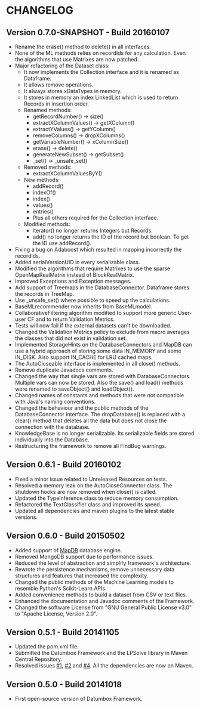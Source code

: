CHANGELOG
=========

Version 0.7.0-SNAPSHOT - Build 20160107
---------------------------------------

- Rename the erase() method to delete() in all interfaces.
- None of the ML methods relies on recordIds for any calculation. Even the algorithms that use Matrixes are now patched.
- Major refactoring of the Dataset class:
    - It now implements the Collection<Record> interface and it is renamed as Dataframe.
    - It allows remove operations.
    - It always stores xDataTypes in memory.
    - It stores in memory an index LinkedList which is used to return Records in insertion order.
    - Renamed methods:
        - getRecordNumber() -> size()
        - extractXColumnValues() -> getXColumn()
        - extractYValues() -> getYColumn()
        - removeColumns() -> dropXColumns()
        - getVariableNumber() -> xColumnSize()
        - erase() -> delete()
        - generateNewSubset() -> getSubset()
        - _set() -> _unsafe_set()
    - Removed methods:
        - extractXColumnValuesByY()
    - New methods:
        - addRecord()
        - indexOf()
        - index()
        - values()
        - entries()
        - Plus all others required for the Collection interface.
    - Modified methods:
        - iterator() no longer returns Integers but Records.
        - add() no longer returns the ID of the record but boolean. To get the ID use addRecord().
- Fixing a bug on Adaboost which resulted in mapping incorrectly the recordIds.
- Added serialVersionUID in every serializable class.
- Modified the algorithms that require Matrixes to use the sparse OpenMapRealMatrix instead of BlockRealMatrix.
- Improved Exceptions and Exception messages.
- Add support of Treemaps in the DatabaseConnector. Dataframe stores the records in TreeMap.
- Use _unsafe_set() where possible to speed up the calculations.
- BaseMLrecommender now inherits from BaseMLmodel.
- CollaborativeFiltering algorithm modified to support more generic User-user CF and to return Validation Metrics.
- Tests will now fail if the external datasets can't be downloaded.
- Changed the Validation Metrics policy to exclude from macro averages the classes that did not exist in validation set.
- Implemented StorageHints on the DatabaseConnectors and MapDB can use a hybrid approach of storing some data IN_MEMORY and some IN_DISK. Also support IN_CACHE for LRU cached maps.
- The AutoCloseable interface is implemented in all close() methods.
- Remove duplicate Javadocs comments.
- Changed the way that single vars are stored with DatabaseConnectors. Multiple vars can now be stored. Also the save() and load() methods were renamed to saveObject() and loadObject().
- Changed names of constants and methods that were not compatible with Java's naming conventions.
- Changed the behaviour and the public methods of the DatabaseConnector interface. The dropDatabase() is replaced with a clear() method that deletes all the data but does not close the connection with the database.
- KnowledgeBase is no longer serializable. Its serializable fields are stored individually into the Database.
- Restructuring the framework to remove all FindBug warnings.

Version 0.6.1 - Build 20160102
------------------------------

- Fixed a minor issue related to Unreleased Resources on tests.
- Resolved a memory leak on the AutoCloseConnector class. The shutdown hooks are now removed when close() is called.
- Updated the TypeInference class to reduce memory consumption.
- Refactored the TextClassifier class and improved its speed.
- Updated all dependencies and maven plugins to the latest stable versions.

Version 0.6.0 - Build 20150502
------------------------------

- Added support of [MapDB](http://www.mapdb.org/) database engine.
- Removed MongoDB support due to performance issues.
- Reduced the level of abstraction and simplify framework's architecture.
- Rewrote the persistence mechanisms, remove unnecessary data structures and features that increased the complexity.
- Changed the public methods of the Machine Learning models to resemble Python's Scikit-Learn APIs.
- Added convenience methods to build a dataset from CSV or text files.
- Enhanced the documentation and Javadoc comments of the Framework.
- Changed the software License from "GNU General Public License v3.0" to "Apache License, Version 2.0".

Version 0.5.1 - Build 20141105
------------------------------

- Updated the pom.xml file.
- Submitted the Datumbox Framework and the LPSolve library in Maven Central Repository.
- Resolved issues [#1](https://github.com/datumbox/datumbox-framework/issues/1), [#2](https://github.com/datumbox/datumbox-framework/issues/2) and [#4](https://github.com/datumbox/datumbox-framework/issues/4). All the dependencies are now on Maven.

Version 0.5.0 - Build 20141018
------------------------------

- First open-source version of Datumbox Framework.


